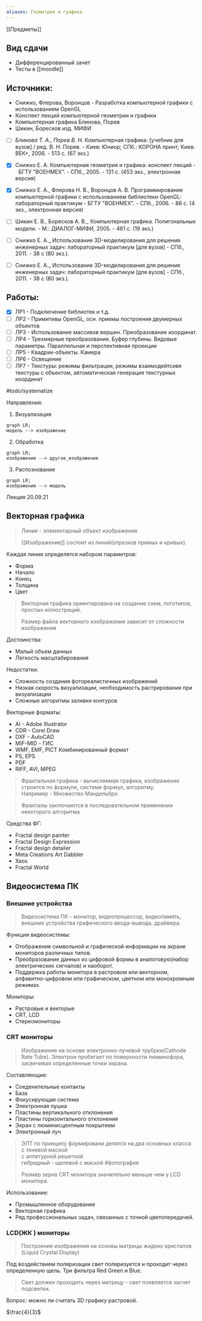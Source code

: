 ```yaml
---
aliases: Геометрия и графика
---
```

[[Предметы]]
## Вид сдачи
- Дифференцированный зачет
- Тесты в [[moodle]]

## Источники:
- Снижко, Флерова, Воронцов - Разработка компьютерной графики с использованием OpenGL
- Конспект лекций компьютерной геометрии и графики
- Компьютерная графика Блинова, Порев
- Шикин, Боресков изд. МИФИ

- [ ] _Блинова Т. А., Порев В. Н._ Компьютерная графика: [учебник для вузов] / ред. В. Н. Порев. - Киев: Юниор; СПб.: КОРОНА принт; Киев: ВЕК+, 2006. - 513 с. (67 экз.)
- [x] Снижко Е. А. Компьютерная геометрия и графика: конспект лекций -  БГТУ "ВОЕНМЕХ". - СПб., 2005. - 131 с. (453 экз., электронная версия)
- [x] Снижко Е. А., Флерова Н. В., Воронцов А. В. Программирование компьютерной графики с использованием библиотеки OpenGL: лабораторный практикум - БГТУ "ВОЕНМЕХ". - СПб., 2006. - 88 с. (4 экз., электронная версия)
- [ ] Шикин Е. В., Боресков А. В._ Компьютерная графика. Полигональные модели. - М.: ДИАЛОГ-МИФИ, 2005. - 461 с. (19 экз.)
- [ ] Снижко Е. А._ Использование 3D-моделирования для решения инженерных задач: лабораторный практикум [для вузов] - СПб., 2011. - 38 с (80 экз.).
- [ ] Снижко Е. А._ Использование 3D-моделирования для решения инженерных задач: лабораторный практикум [для вузов] - СПб., 2011. - 38 с (80 экз.).


## Работы:
- [x] ЛР1 - Подключение библиотек и т.д.
- [ ] ЛР2 - Примитивы OpenGL, осн. приемы построения двумерных объектов
- [ ] ЛР3 - Использование массивов вершин. Преобразование координат.
- [ ] ЛР4 - Трехмерные преобразования. Буфер глубины. Видовые параметры. Параллельная и перспективная проекции
- [ ] ЛР5 - Квадрик-объекты. Камера
- [ ] ЛР6 - Освещение
- [ ] ЛР7 - Текстуры: режимы фильтрации, режимы взаимодейтсивя текстуры с объектом, автоматическая генерация текстурных координат

#todo/systematize

Направления:
1. Визуализация
```mermaid
graph LR;
модель --> изображение
```
2. Обработка
```mermaid
graph LR;
изображение --> другое_изображение
```
3. Распознование  
```mermaid
graph LR;
изображение --> модель
```

Лекция 20.09.21

## Векторная графика
> Линия - элементарный объект изображения

> [[Изображение]] состоит из линий(отрезков прямых и кривых).

Каждая линия определятся набором параметров:
- Форма
- Начало
- Конец
- Толщина
- Цвет

> Векторная графика ориентирована на создание схем, логотипов, простых иллюстраций.

> Размер файла векторного изображения зависит от сложности изображения

Достоинства:
- Малый объем данных
- Легкость масштабирования  

Недостатки:
- Сложность создания фотореалистичных изображений
- Низкая скорость визуализации, необходимость растрирования при визуализации
- Сложные алгоритмы заливки контуров

Векторные форматы:
- AI - Adobe Illustrator
- CDR - Corel Draw
- DXF - AutoCAD 
- MIF-MID - ГИС
- WMF, EMF, PICT
Комбинированный формат
- PS, EPS
- PDF
- RIFF, AVI, MPEG

> Фрактальная графика - вычисляемая графика, изображение строится по формуле, системе формул, алгоритму.  <br/>
   Например - Множество Мандельбро

> Фракталы заключаются в последовательном применении некоторого алгоритма

Средства ФГ:
- Fractal design painter
- Fractal Design Expression
- Fractal design detailer
- Meta Creations Art Dabbler
- Xaos
- Fractal World

## Видеосистема ПК
### Внешние устройства
> Видеосистема ПК - монитор, видеопроцессор, видеопамять, внешние устройства графического ввода-вывода, драйвера.

Функции видеосистемы:
- Отображение символьной и графической информации на экране мониторов различных типов.
- Преобразование данных из цифровой формы в аналоговую(набор электрических сигналов) и наоборот.
- Поддержка работы монитора в растровом или векторном, алфавитно-цифровом или графическом, цветном или монохромным режимах.

Мониторы:
- Растровые и векторые
- CRT, LCD
- Стереомониторы

### CRT мониторы
> Изображение на основе электронно-лучевой трубрки(Cathode Rate Tube). Электрон пробегает по поверхности люминофора, засвечивая определенные точки экрана.

Составляющие:
- Соеденительные контакты
- База
- Фокусирующая система
- Электронная пушка
- Пластины вертикального отклонения
- Пластины горизонтального отклонения
- Экран с люминисцентным покрытием
- Электронный луч

> ЭЛТ по принципу формировани делятся на два основных класса:  
> c теневой маской  
> с аппетурной решеткой  
> гибридный - щелевой с маской
#фотография 

> Размер зерна CRT монитора значительно меньше чем у LCD монитора.

Использование:
- Промышленное оборудование
- Векторная графика
- Ряд профессиональных задач, связанных с точной цветопередачей.

### LCD(ЖК ) мониторы
> Построение изображения на основы матрицы жидких кристалов (Liquid Crystal Display)

Под воздействием поляризации свет поляризуется и проходит через определенную щель.
Три фильтра Red Green и Blue.
> Свет должен проходить через матрицу - свет появляется засчет подсветки.



Вопрос: можно ли считать 3D графику растровой.




$\frac{4}{3}$